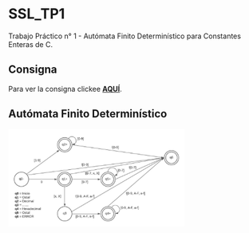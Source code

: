 # SSL_TP1

Trabajo Práctico n° 1 - Autómata Finito Determinístico para Constantes Enteras de C.

## Consigna

Para ver la consigna clickee **[AQUÍ](https://docs.google.com/document/d/1YcgHXJxNaZTd8kR-Go3hQWlFSMKVWkWdTwMRZvcBOzc)**.

## Autómata Finito Determinístico

[<img src="assets\AFD_Constantes.jpeg" width="70%" height="70%">](https://lucid.app/lucidchart/c0d80759-54d5-4653-b903-4d1bc9ff8652/edit?invitationId=inv_9e26527d-69cb-42cf-9b63-d6db82a663b2) 